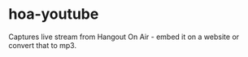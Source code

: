 hoa-youtube
===========

Captures live stream from Hangout On Air - embed it on a website or convert that to mp3.
